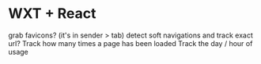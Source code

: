 # WXT + React

grab favicons? (it's in sender > tab)
detect soft navigations and track exact url?
Track how many times a page has been loaded
Track the day / hour of usage